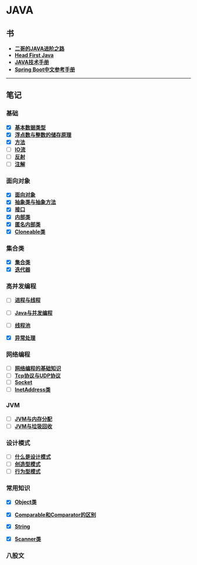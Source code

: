 # JAVA

## 书
-  **[二哥的JAVA进阶之路](./书/二哥的%20Java%20进阶之路亮白版.pdf)**
-  **[Head First Java](./书/Head%20First%20Java%20中文高清版.pdf)**
-  **[JAVA技术手册](./书/[图灵程序设计丛书].Java技术手册.第6版.pdf)**
-  **[Spring Boot中文参考手册](./书/spring-boot-中文参考手册.pdf)**
---
## 笔记

### 基础
- [X] **[基本数据类型](./笔记/基本类型.md)**
- [X] **[浮点数与整数的储存原理](./笔记/怎么储存的数据.md)**
- [X] **[方法](./笔记/方法.md)**
- [ ] **[IO流](./笔记/流.md)**
- [ ] **[反射](./笔记/反射.md)**
- [ ] **[注解](./笔记/注解.md)**

### 面向对象
- [X] **[面向对象](./笔记/面向对象.md)**
- [X] **[抽象类与抽象方法](./笔记/抽象类与抽象方法.md)**
- [X] **[接口](./笔记/接口.md)**
- [X] **[内部类](./笔记/内部类.md)**
- [X] **[匿名内部类](./笔记/匿名内部类.md)**
- [X] **[Cloneable类](./笔记/Cloneable.md)**

### 集合类

- [X] **[集合类](./笔记/集合类.md)**
- [X] **[迭代器](./笔记/迭代器.md)**
### 高并发编程
- [ ] **[进程与线程](./笔记/线程与进程.md)**
- [ ] **[Java与并发编程](./笔记/Java与并发编程.md)**
- [ ] **[线程池](./笔记/线程池.md)**
- [X] **[异常处理](./笔记/异常处理.md)**


### 网络编程
- [ ] **[网络编程的基础知识](./笔记/网络编程的基础知识.md)**
- [ ] **[Tcp协议与UDP协议](./笔记/TCP与UDP.md)**
- [ ] **[Socket](./笔记/Socket.md)**
- [ ] **[InetAddress类](./笔记/InetAddress类.md)**

### JVM
- [ ] **[JVM与内存分配](./笔记/内存结构.md)**
- [ ] **[JVM与垃圾回收]()**

### 设计模式
- [ ] **[什么是设计模式](./笔记/设计模式.md)**
- [ ] **[创造型模式](./笔记/创造型模式.md)**
- [ ] **[行为型模式](./笔记/行为型模式.md)**
### 常用知识
- [X] **[Object类](./笔记/Object类.md)**
- [X] **[Comparable和Comparator的区别](./笔记/comparable和comparator的区别.md)**
- [X] **[String](./笔记/String.md)**
- [X] **[Scanner类](./笔记/Scanner类.md)**


### 八股文
